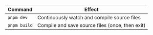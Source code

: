 | Command      | Effect                                          |
| ------------ | ----------------------------------------------- |
| `pnpm dev`   | Continuously watch and compile source files     |
| `pnpm build` | Compile and save source files (once, then exit) |
